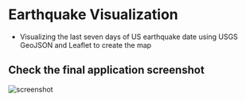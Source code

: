 # Earthquake Visualization
* Visualizing the last seven days of US earthquake date using USGS GeoJSON and Leaflet to create the map


## Check the final application screenshot

![screenshot](Screenshot_Mission_to_Mars.jpg)
